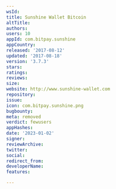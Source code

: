 ```yaml
---
wsId: 
title: Sunshine Wallet Bitcoin
altTitle: 
authors: 
users: 10
appId: com.bitpay.sunshine
appCountry: 
released: '2017-08-12'
updated: '2017-08-18'
version: '3.7.3'
stars: 
ratings: 
reviews: 
size: 
website: http://www.sunshine-wallet.com
repository: 
issue: 
icon: com.bitpay.sunshine.png
bugbounty: 
meta: removed
verdict: fewusers
appHashes: 
date: '2023-01-02'
signer: 
reviewArchive: 
twitter: 
social: 
redirect_from: 
developerName: 
features: 

---
```


